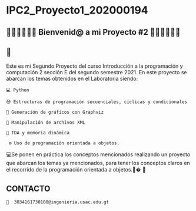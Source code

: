# IPC2_Proyecto1_202000194
## 🥇🥇🥇🤗🤗🤗  Bienvenid@ a mi Proyecto #2 🤗🤗🤗🥇🥇🥇

## 🚀
Este es mi Segundo Proyecto del curso Introducción a la programación y computación 2 sección E del segundo semestre 2021.
En este proyecto se abarcan los temas obtenidos en el Laboratoria siendo:

    💻 Python
    
    😎 Estructuras de programación secuenciales, cíclicas y condicionales
    
    🤳 Generación de gráficos con Graphviz
    
    🎃 Manipulación de archivos XML
    
    🎇 TDA y memoria dinámica
    
     ⚙ Uso de programación orientada a objetos.
    
 💻Se ponen en práctica los conceptos mencionados realizando un proyecto que abarcan los temas ya mencionados, para tener los conceptos claros en el recorrido de la programación orientada a objetos.🎁�
🎉

## CONTACTO 

    📩  3034161730108@ingenieria.usac.edu.gt

